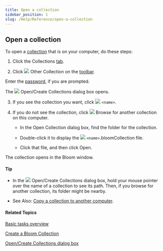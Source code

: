 ```yaml
---
title: Open a collection
sidebar_position: 1
slug: /Help/Reference/open-a-collection
---
```


## Open a collection

To open a [collection](../../Concepts/Collection.md) that is on your computer, do these steps:

1.  Click the Collections [tab](../../User_Interface/Tabs/Tabs_overview.md).
    
2.  Click ![](/ref-docs-assets/images/User_Interface/Toolbar/OpenButtonColor.png) Other Collection on the [toolbar](../../User_Interface/Toolbar/Collections_toolbar.md).
    

Enter the [password](../../User_Interface/Dialog_boxes/Setting_Protection_Password_dialog_box.md), if you are prompted.

The ![](/ref-docs-assets/images/BloomIcon_red.gif) Open/Create Collections dialog box opens.

3.  If you see the collection you want, click ![](/ref-docs-assets/images/Tasks/bloomlibaryicon.png) `<name>`.
    
4.  If you do not see the collection, click ![](/ref-docs-assets/images/Tasks/browse4lib.png) Browse for another collection on this computer.
    
    -   In the Open Collection dialog box, find the folder for the collection.
        
    -   Double-click it to display the ![](/ref-docs-assets/images/Tasks/Basic_tasks/FileNameIcon.png) `<name>`.bloomCollection file.
        
    -   Click that file, and then click Open.
        

The collection opens in the Bloom window.

#### Tip

-   In the ![](/ref-docs-assets/images/BloomIcon_red.gif) Open/Create Collections dialog box, hold your mouse pointer over the name of a collection to see its path. Then, if you browse for another collection, its folder might be nearby.
    

-   See Also: [Copy a collection to another computer](Copy_a_collection_to_another_computer.md).
    

#### Related Topics

[Basic tasks overview](Basic_tasks_overview.md)

[Create a Bloom Collection](Create_a_Bloom_collection.md)

[Open/Create Collections dialog box](../../User_Interface/Dialog_boxes/Open_Create_Collections_dialog_box.md)
